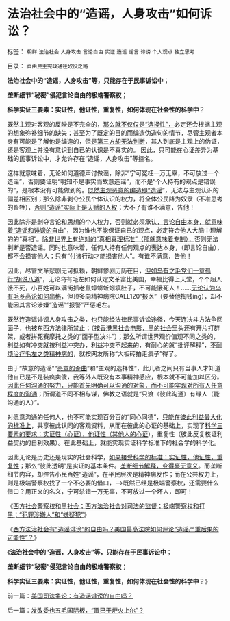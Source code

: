 # 法治社会中的“造谣，人身攻击”如何诉讼？

标签： `朝鲜` `法治社会` `人身攻击` `言论自由` `实证` `造谣` `谣言` `诽谤` `个人观点` `独立思考` 

目录： `自由民主宪政通往奴役之路`

**法治社会中的“造谣，人身攻击”等，只能存在于民事诉讼中**；

**垄断细节“秘密”侵犯言论自由的极端警察权；**

**科学实证三要素：实证性，他证性，重复性，如何体现在社会性的科学中**？

既然主观对客观的反映是不完全的，[那么就不仅仅是“选择性”，](../../../2010/10/10/“创造性伪证”哲学诡辩艺术.md)必定还会根据主观的想象弥补细节的缺失；甚至为了既定的目的而编造伪造句的情节，尽管主观者本身有可能是了解他是编造的，但[是第三方却无法判断](../../../2010/10/10/个人主义心证允许创造性体验：意淫合法！.md)，其人到底是主观上的伪证，还是客观上并没有意识到自已的认识是不真实的。
因此，只可能在心证差异为基础的民事诉讼中，才允许存在“造谣，人身攻击”等控名。

这样就意味着，无论如何道德声讨做谣，除非“宁可冤枉一万无辜，不可放过一个造谣”，否则要证明“明知不是事实而故意造谣”，而不是“个人持有的观点是错误的”，是根本没有可能做到的。[既然主观恶意的编造即“造谣](../../../2010/11/30/为什么处罚造谣将制造恐慌？.md)”，无法与主观认识的偏差相区别；那么除非剥夺公民个体认识的权力，将全体公民降为奴隶（不准思考的畜牲），[否则“造谣”实际上是天赋的人权](http://hi.baidu.com/darthchn/blog/item/5a399c2c5539c039349bf7e7.html)；大不了有谁不满意，告他！

因此除非是剥夺言论和思想的个人权力，否则就必须承认[，言论自由本身，就意味着“造谣和诽谤的自](../../../2011/2/18/主张标准答案者将失去发言权.md)由”，因为谁也不能保证自已的观点，必定符合他人大脑中理解的的“真相”。[除非世界上有绝对的“真相真理标准”（那就意味着专制），](../../../2011/2/17/等级社会的真理标准就是“等级”本身.md)否则无法判断是否造谣。同时也意味着，任何人持有任何观点的表达本身，（即言论自由），都不会损害他人；只有“付诸行动才能损害他人”。有谁不满意，告他！

因此，尽管文革悲剧无可抵赖，朝鲜惨剧历历在目，[但如乌有之毛党们一意孤行“胡说八道](../../../2009/7/5/历史责任归咎于毛主席是不公正的.md)”，无论乌有毛左如何认定文革富比美国，幸福比得上天堂，个个超人饿不死，小百姓可以满街抓老鼠蟑螂蚯蚓填肚子，不可能饿死人！……[无论认为乌有毛乡高论如何出格](http://darthvad123.wordpress.com/2011/04/09/%E4%B9%8C%E6%9C%89%E4%B9%8B%E4%B9%A1%E6%AF%9B%E5%B7%A6%E5%AE%9E%E9%99%85%E4%B8%8A%E6%98%AF%E4%BA%BA%E7%83%9F%E7%A8%80%E5%B0%91/)，但顶多向精神病院CALL120“报医”（要替他掏钱ing），却不能因其言论涉嫌“造谣”“报警”严惩毛左。



既然连造谣诽谤人身攻击之类，也只能经法律民事诉讼途径，今天连决斗方法争回面子，也被东西方法律所禁止；（[按香港黑社会电影，黑的社会](http://darthvad123.wordpress.com/2011/04/11/%E6%B3%95%E5%88%B6%E7%A4%BE%E4%BC%9A%E5%BF%85%E5%AE%9A%E5%AD%98%E5%9C%A8%E6%9F%90%E7%A7%8D%E7%A8%8B%E5%BA%A6%E7%9A%84%E9%BB%91%E7%A4%BE%E4%BC%9A/)里头还有开片打群架，或者拼死赛摩托之类的“面子型决斗”）；那么所谓世界观价值观不同之类的，利益如有冲突就按利益冲突办，利益冲突不起来的，有耐心的就“批评解释”，[不耐烦治疗毛左之类精神病的](../../../2009/10/7/极左是一种传染性精神病.md)，就按网友所称“大板砖拍走疯子”得了。

由于“故意的造谣”“[恶意的歪曲](../../../2009/5/12/汉语缺乏简明精确定义能力易被恶意曲解.md)”和“主观的选择性”，此几者之间只有当事人才知道他自已是不是装疯卖傻，我等外人既没有本事精神感应，根本就不可能加以区分。[因此任何沟通的努力，只能首先明确可以沟通的对象，而不可能实现对所有人任意程度的沟通](../../../2011/3/5/战争状态冲突在利益沟通的边际.md)；所谓道不同不相与谋，佛教之语就是“只渡（彼此沟通）有缘人（能沟通的人）”。

对愿意沟通的任何人，也不可能实现百分百的“同心同德”，[只能在彼此利益最大化的标准上](../../../2011/3/6/利益沟通＝敌我识别.md)，共享彼此认同的客观资料，从而在彼此的心证的基础上，实现了[科学三要素的要求：实证性（心证），他证性（其他人的心证](../../../2009/6/18/科学不是理论！科学三要素包含波普尔证伪原则.md)），重复性（彼此反复核证利益契约的自利效果）。在此基础上，就能实现实证科学标准下的社会学的科学化。

因此无论是历史还是现实的社会科学，[如果接受科学的标准：实证性，他证性，重复性](../../../2011/2/16/实体经济学和历史学都是研究人类行为的科学.md)；那么“彼此透明”是实证的基本条件。[垄断细节解释，变得毫无意义](http://hi.baidu.com/darthchn/blog/item/f29c7acf527aad0a92457e96.html)。而垄断细节内容，却控告小民百姓“造谣”，在平民层次是精神病发作；而在公共权力上，则是极端警察权找了一个不必要的借口，——>既然已经是极端警察权，还需要什么借口？用正义的名义，宁可杀错一万无辜，不可放过一个坏人，即可！

《[西方社会警察权和黑社会；西方法治社会对司法的监督；极端警察权和打黑；“犯罪涉嫌人”和“嫌疑犯”](../../../2011/6/8/西方的司法，警察权和黑社会.md)》

《[西方法治社会有“造谣诽谤”的自由吗？美国最高法院如何评论“造谣严重后果的可能性”？](../../../2011/6/8/美国司法争论：有造谣诽谤的自由吗？.md)》

《**法治社会中的“造谣，人身攻击”等，只能存在于民事诉讼中**；

**垄断细节“秘密”侵犯言论自由的极端警察权；**

**科学实证三要素：实证性，他证性，重复性，如何体现在社会性的科学中**？》

前一篇：[美国司法争论：有造谣诽谤的自由吗？](../../../2011/6/8/美国司法争论：有造谣诽谤的自由吗？.md)

后一篇：[发改委也五毛国际板，“置已于炉火上尔”？](../../../2011/6/9/发改委也五毛国际板，“置已于炉火上尔”？.md)